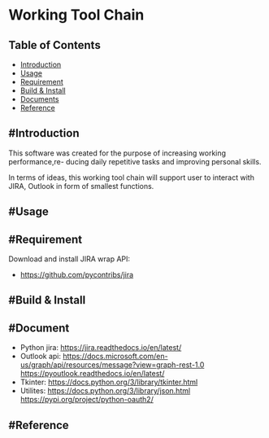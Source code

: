 Working Tool Chain
=====================================

Table of Contents
-----------------

* [Introduction](#introduction)
* [Usage](#usage)
* [Requirement](#Requirement)
* [Build & Install](#build--install)
* [Documents](#document)
* [Reference](#reference)


#Introduction
-----------------

This software was created for the purpose of increasing working performance,re-
ducing daily repetitive tasks and improving personal skills.

In terms of ideas, this working tool chain will support user to interact with 
JIRA, Outlook in form of smallest functions.

#Usage
-----------------


#Requirement
-----------------

Download and install JIRA wrap API:
- https://github.com/pycontribs/jira

#Build & Install
-----------------

#Document
-----------------
- Python jira:
	https://jira.readthedocs.io/en/latest/
- Outlook api:
	https://docs.microsoft.com/en-us/graph/api/resources/message?view=graph-rest-1.0
	https://pyoutlook.readthedocs.io/en/latest/
- Tkinter:
	https://docs.python.org/3/library/tkinter.html
- Utilites:
	https://docs.python.org/3/library/json.html
	https://pypi.org/project/python-oauth2/

#Reference
-----------------

